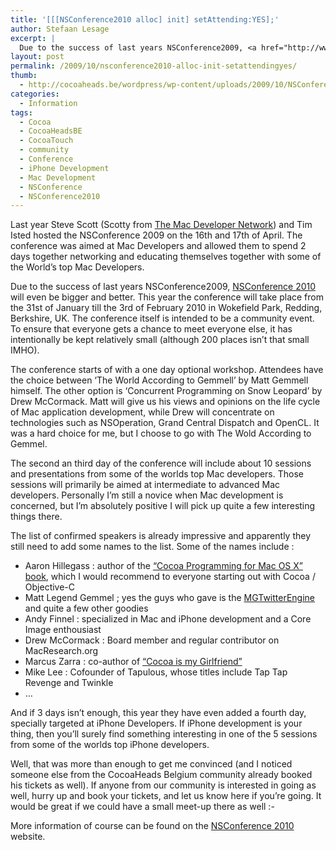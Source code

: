 ```yaml
---
title: '[[[NSConference2010 alloc] init] setAttending:YES];'
author: Stefaan Lesage
excerpt: |
  Due to the success of last years NSConference2009, <a href="http://www.nsconference.com/">NSConference 2010</a> will even be bigger and better.  This year the conference will take place from the 31st of January till the 3rd of February 2010 in Wokefield Park, Redding, Berkshire, UK.  The conference itself is intended to be a community event.  To ensure that everyone gets a chance to meet everyone else, it has intentionally be kept relatively small (although 200 places isn't that small IMHO).
layout: post
permalink: /2009/10/nsconference2010-alloc-init-setattendingyes/
thumb:
  - http://cocoaheads.be/wordpress/wp-content/uploads/2009/10/NSConference2010.png
categories:
  - Information
tags:
  - Cocoa
  - CocoaHeadsBE
  - CocoaTouch
  - community
  - Conference
  - iPhone Development
  - Mac Development
  - NSConference
  - NSConference2010
---
```

Last year Steve Scott (Scotty from [The Mac Developer Network][1]) and Tim Isted hosted the NSConference 2009 on the 16th and 17th of April. The conference was aimed at Mac Developers and allowed them to spend 2 days together networking and educating themselves together with some of the World&#8217;s top Mac Developers.

Due to the success of last years NSConference2009, [NSConference 2010][2] will even be bigger and better. This year the conference will take place from the 31st of January till the 3rd of February 2010 in Wokefield Park, Redding, Berkshire, UK. The conference itself is intended to be a community event. To ensure that everyone gets a chance to meet everyone else, it has intentionally be kept relatively small (although 200 places isn&#8217;t that small IMHO).

The conference starts of with a one day optional workshop. Attendees have the choice between &#8216;The World According to Gemmell&#8217; by Matt Gemmell himself. The other option is &#8216;Concurrent Programming on Snow Leopard&#8217; by Drew McCormack. Matt will give us his views and opinions on the life cycle of Mac application development, while Drew will concentrate on technologies such as NSOperation, Grand Central Dispatch and OpenCL. It was a hard choice for me, but I choose to go with The Wold According to Gemmel.

The second an third day of the conference will include about 10 sessions and presentations from some of the worlds top Mac developers. Those sessions will primarily be aimed at intermediate to advanced Mac developers. Personally I&#8217;m still a novice when Mac development is concerned, but I&#8217;m absolutely positive I will pick up quite a few interesting things there.

The list of confirmed speakers is already impressive and apparently they still need to add some names to the list. Some of the names include : 

  * Aaron Hillegass : author of the [&#8220;Cocoa Programming for Mac OS X&#8221; book][3], which I would recommend to everyone starting out with Cocoa / Objective-C
  * Matt Legend Gemmel ; yes the guys who gave is the [MGTwitterEngine][4] and quite a few other goodies
  * Andy Finnel : specialized in Mac and iPhone development and a Core Image enthousiast
  * Drew McCormack : Board member and regular contributor on MacResearch.org 
  * Marcus Zarra : co-author of [&#8220;Cocoa is my Girlfriend&#8221;][5]
  * Mike Lee : Cofounder of Tapulous, whose titles include Tap Tap Revenge and Twinkle
  * &#8230;

And if 3 days isn&#8217;t enough, this year they have even added a fourth day, specially targeted at iPhone Developers. If iPhone development is your thing, then you&#8217;ll surely find something interesting in one of the 5 sessions from some of the worlds top iPhone developers.

Well, that was more than enough to get me convinced (and I noticed someone else from the CocoaHeads Belgium community already booked his tickets as well). If anyone from our community is interested in going as well, hurry up and book your tickets, and let us know here if you&#8217;re going. It would be great if we could have a small meet-up there as well <img src="http://cocoaheads.be/wordpress/wp-includes/images/smilies/simple-smile.png" alt=":-)" class="wp-smiley" style="height: 1em; max-height: 1em;" />

More information of course can be found on the [NSConference 2010][2] website.

 [1]: http://www.mac-developer-network.com/
 [2]: http://www.nsconference.com/
 [3]: http://www.bookdepository.co.uk/book/9780321503619/Cocoa-Programming-for-Mac-OS-X/?a_aid=devia
 [4]: http://mattgemmell.com/2008/02/22/mgtwitterengine-twitter-from-cocoa
 [5]: http://www.cimgf.com/